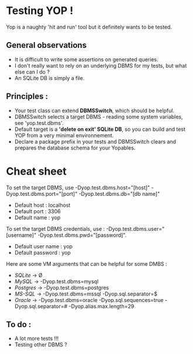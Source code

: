 # Testing YOP !
Yop is a naughty 'hit and run' tool but it definitely wants to be tested.

## General observations
- It is difficult to write some assertions on generated queries.
- I don't really want to rely on an underlying DBMS for my tests, but what else can I do ?
- An SQLite DB is simply a file.

## Principles :
- Your test class can extend **DBMSSwitch**, which should be helpful.
- DBMSSwitch selects a target DBMS - reading some system variables, see 'yop.test.dbms'.
- Default target is a **'delete on exit' SQLite DB**, so you can build and test YOP from a very minimal environnement.
- Declare a package prefix in your tests and DBMSSwitch clears and prepares the database schema for your Yopables. 

# Cheat sheet
To set the target DBMS, use -Dyop.test.dbms.host="[host]" -Dyop.test.dbms.port="[port]" -Dyop.test.dbms.db="[db name]"
- Default host : localhost
- Default port : 3306
- Default name : yop

To set the target DBMS credentials, use : -Dyop.test.dbms.user="[username]" -Dyop.test.dbms.pwd="[password]".
- Default user name : yop
- Default password  : yop

Here are some VM arguments that can be helpful for some DMBS : 
- *SQLite* → Ø
- *MySQL* → -Dyop.test.dbms=mysql
- *Postgres* → -Dyop.test.dbms=postgres
- *MS-SQL* → -Dyop.test.dbms=mssql -Dyop.sql.separator=$
- *Oracle* → -Dyop.test.dbms=oracle -Dyop.sql.sequences=true -Dyop.sql.separator=# -Dyop.alias.max.length=29

## To do :
- A lot more tests !!!
- Testing other DBMS ?